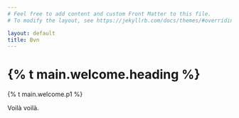```yaml
---
# Feel free to add content and custom Front Matter to this file.
# To modify the layout, see https://jekyllrb.com/docs/themes/#overriding-theme-defaults

layout: default
title: Bvn
---
```


# {% t main.welcome.heading %}

{% t main.welcome.p1 %}

Voilà voilà.
